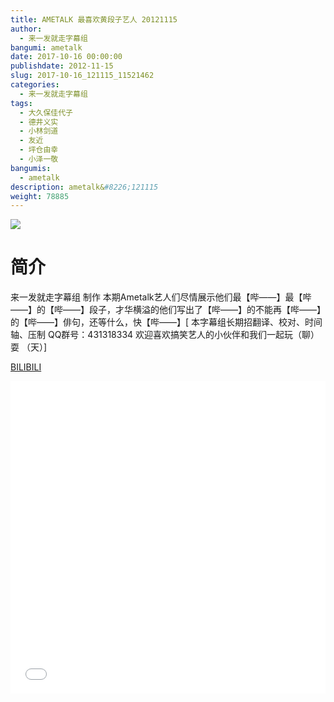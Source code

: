 ```yaml
---
title: AMETALK 最喜欢黄段子艺人 20121115
author: 
  - 来一发就走字幕组
bangumi: ametalk
date: 2017-10-16 00:00:00
publishdate: 2012-11-15
slug: 2017-10-16_121115_11521462
categories: 
  - 来一发就走字幕组
tags: 
  - 大久保佳代子
  - 德井义实
  - 小林剑道
  - 友近
  - 坪仓由幸
  - 小泽一敬
bangumis: 
  - ametalk
description: ametalk&#8226;121115
weight: 78885
---
```


![](https://i.imgur.com/OJh9Opu.jpg)

# 简介  
来一发就走字幕组 制作
本期Ametalk艺人们尽情展示他们最【哔——】最【哔——】的【哔——】段子，才华横溢的他们写出了【哔——】的不能再【哔——】的【哔——】俳句，还等什么，快【哔——】[ 本字幕组长期招翻译、校对、时间轴、压制   QQ群号：431318334 欢迎喜欢搞笑艺人的小伙伴和我们一起玩（聊）耍 （天）]

  [BILIBILI](https://www.bilibili.com/video/av11521462/)


  <iframe src="//www.bilibili.com/html/html5player.html?cid=19046103&aid=11521462" width="100%" height="500" frameborder="0" allowfullscreen="allowfullscreen"></iframe>
